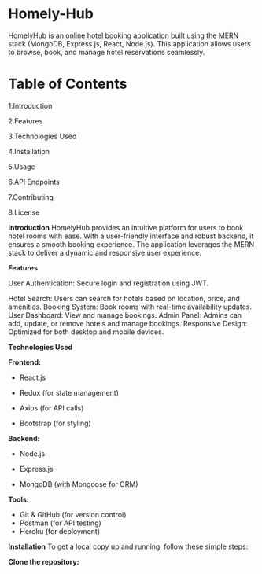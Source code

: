 # Homely-Hub
HomelyHub is an online hotel booking application built using the MERN stack (MongoDB, Express.js, React, Node.js). This application allows users to browse, book, and manage hotel reservations seamlessly.

# Table of Contents

1.Introduction

2.Features

3.Technologies Used

4.Installation

5.Usage

6.API Endpoints

7.Contributing

8.License

**Introduction**
HomelyHub provides an intuitive platform for users to book hotel rooms with ease. With a user-friendly interface and robust backend, it ensures a smooth booking experience. The application leverages the MERN stack to deliver a dynamic and responsive user experience.

**Features**

User Authentication: Secure login and registration using JWT.

Hotel Search: Users can search for hotels based on location, price, and amenities.
Booking System: Book rooms with real-time availability updates.
User Dashboard: View and manage bookings.
Admin Panel: Admins can add, update, or remove hotels and manage bookings.
Responsive Design: Optimized for both desktop and mobile devices.

**Technologies Used**

**Frontend:**

- React.js

- Redux (for state management)

- Axios (for API calls)

- Bootstrap (for styling)

**Backend:**
- Node.js

- Express.js

- MongoDB (with Mongoose for ORM)

**Tools:**
- Git & GitHub (for version control)
- Postman (for API testing)
- Heroku (for deployment)

**Installation**
To get a local copy up and running, follow these simple steps:

**Clone the repository:**
